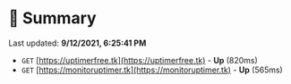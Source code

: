 # 📖 Summary
Last updated: **9/12/2021, 6:25:41 PM**

- `GET` [https://uptimerfree.tk](https://uptimerfree.tk) - **Up** (820ms)
- `GET` [https://monitoruptimer.tk](https://monitoruptimer.tk) - **Up** (565ms)
